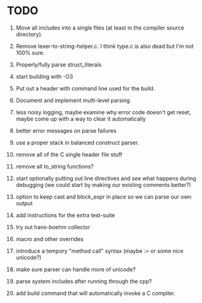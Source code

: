 # TODO

1. Move all includes into a single files (at least in the compiler
   source directory).

1. Remove lexer-to-string-helper.c. I think type.c is also dead but
   I'm not 100% sure.

1. Properly/fully parse struct_literals

1. start building with -O3

1. Put out a header with command line used for the build.

1. Document and implement multi-level parsing

1. less noisy logging, maybe examine why error code doesn't get reset,
   maybe come up with a way to clear it automatically

1. better error messages on parse failures

1. use a proper stack in balanced construct parser.

1. remove all of the C single header file stuff

1. remove all to_string functions?

1. start optionally putting out line directives and see what happens
   during debugging (we could start by making our existing comments
   better?)

1. option to keep cast and block_expr in place so we can parse our own
   output

1. add instructions for the extra test-suite

1. try out hans-boehm collector

1. macro and other overrides

1. introduce a tempory "method call" syntax (maybe :> or some nice
   unicode?)

1. make sure parser can handle more of unicode?

1. parse system includes after running through the cpp?

1. add build command that will automatically invoke a C compiler.
